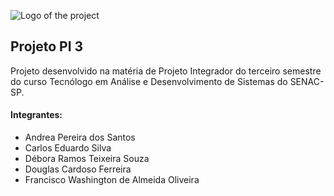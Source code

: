 ![Logo of the project](http://logo_link)

## Projeto PI 3
Projeto desenvolvido na matéria de Projeto Integrador do terceiro semestre do curso Tecnólogo em Análise e Desenvolvimento de Sistemas do SENAC-SP.

#### Integrantes:
- Andrea Pereira dos Santos
- Carlos Eduardo Silva
- Débora Ramos Teixeira Souza
- Douglas Cardoso Ferreira
- Francisco Washington de Almeida Oliveira

